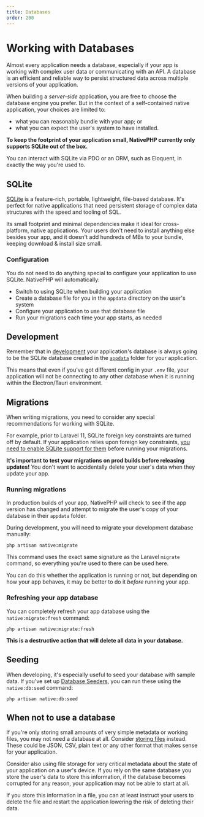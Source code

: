 ```yaml
---
title: Databases
order: 200
---
```


# Working with Databases

Almost every application needs a database, especially if your app is working with complex user data or communicating
with an API. A database is an efficient and reliable way to persist structured data across multiple versions of
your application.

When building a _server-side_ application, you are free to choose the database engine you prefer. But in the context of
a self-contained native application, your choices are limited to:
- what you can reasonably bundle with your app; or
- what you can expect the user's system to have installed.

**To keep the footprint of your application small, NativePHP currently only supports SQLite out of the box.**

You can interact with SQLite via PDO or an ORM, such as Eloquent, in exactly the way you're used to.

## SQLite

[SQLite](https://sqlite.org/) is a feature-rich, portable, lightweight, file-based database. It's perfect for native
applications that need persistent storage of complex data structures with the speed and tooling of SQL.

Its small footprint and minimal dependencies make it ideal for cross-platform, native applications. Your users
don't need to install anything else besides your app, and it doesn't add hundreds of MBs to your bundle,
keeping download & install size small.

### Configuration

You do not need to do anything special to configure your application to use SQLite. NativePHP will automatically:
- Switch to using SQLite when building your application
- Create a database file for you in the `appdata` directory on the user's system
- Configure your application to use that database file
- Run your migrations each time your app starts, as needed

## Development

Remember that in [development](/docs/getting-started/development) your application's database is always going to be
the SQLite database created in the [`appdata`](/docs/getting-started/debugging#appdata) folder for your application.

This means that even if you've got different config in your `.env` file, your application will not be connecting to any
other database when it is running within the Electron/Tauri environment.

## Migrations

When writing migrations, you need to consider any special recommendations for working with SQLite.

For example, prior to Laravel 11, SQLite foreign key constraints are turned off by default. If your application relies
upon foreign key constraints, [you need to enable SQLite support for them](https://laravel.com/docs/database#configuration) before running your migrations.

**It's important to test your migrations on prod builds before releasing updates!** You don't want to accidentally
delete your user's data when they update your app.

### Running migrations

In production builds of your app, NativePHP will check to see if the app version has changed and attempt to migrate
the user's copy of your database in their `appdata` folder.

During development, you will need to migrate your development database manually:

```shell
php artisan native:migrate
```

This command uses the exact same signature as the Laravel `migrate` command, so everything you're used to there can be
used here.

You can do this whether the application is running or not, but depending on how your app behaves, it may be better to
do it _before_ running your app.

### Refreshing your app database

You can completely refresh your app database using the `native:migrate:fresh` command:

```shell
php artisan native:migrate:fresh
```

**This is a destructive action that will delete all data in your database.**

## Seeding

When developing, it's especially useful to seed your database with sample data. If you've set up
[Database Seeders](https://laravel.com/docs/seeding), you can run these using the `native:db:seed` command:

```shell
php artisan native:db:seed
```

## When not to use a database

If you're only storing small amounts of very simple metadata or working files, you may not need a database at all.
Consider [storing files](/docs/digging-deeper/files) instead. These could be JSON, CSV, plain text or any other format
that makes sense for your application.

Consider also using file storage for very critical metadata about the state of your application on a user's device.
If you rely on the same database you store the user's data to store this information, if the database becomes
corrupted for any reason, your application may not be able to start at all.

If you store this information in a file, you can at least instruct your users to delete the file and restart the
application lowering the risk of deleting their data.
